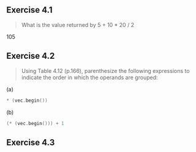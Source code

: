 ## Exercise 4.1

> What is the value returned by 5 + 10 * 20 / 2

105

## Exercise 4.2

> Using Table 4.12 (p.166), parenthesize the following expressions to indicate the order in which the operands are grouped:

(a)

```cpp
* (vec.begin())
```

(b)

```cpp
(* (vec.begin())) + 1
```

## Exercise 4.3